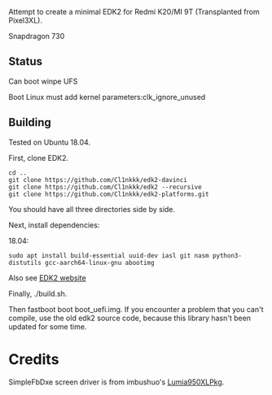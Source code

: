 Attempt to create a minimal EDK2 for Redmi K20/MI 9T (Transplanted from Pixel3XL).

Snapdragon 730

## Status
Can boot winpe
UFS

Boot Linux must add kernel parameters:clk_ignore_unused

## Building
Tested on Ubuntu 18.04.

First, clone EDK2.

```
cd ..
git clone https://github.com/Cl1nkkk/edk2-davinci
git clone https://github.com/Cl1nkkk/edk2 --recursive
git clone https://github.com/Cl1nkkk/edk2-platforms.git
```

You should have all three directories side by side.

Next, install dependencies:

18.04:

```
sudo apt install build-essential uuid-dev iasl git nasm python3-distutils gcc-aarch64-linux-gnu abootimg
```

Also see [EDK2 website](https://github.com/tianocore/tianocore.github.io/wiki/Using-EDK-II-with-Native-GCC#Install_required_software_from_apt)

Finally, ./build.sh.

Then fastboot boot boot_uefi.img.
If you encounter a problem that you can't compile, use the old edk2 source code, because this library hasn't been updated for some time.

# Credits

SimpleFbDxe screen driver is from imbushuo's [Lumia950XLPkg](https://github.com/WOA-Project/Lumia950XLPkg).

